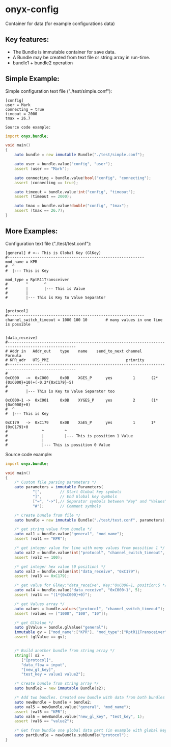 # onyx-config

Container for data (for example configurations data)


## Key features:
 - The Bundle is immutable container for save data.
 - A Bundle may be created from text file or string array in run-time.
 - bundle1 + bundle2 operation


## Simple Example:

Simple configuration text file ("./test/simple.conf"):

    [config]
    user = Mark
    connecting = true
    timeout = 2000
    tmax = 26.7

    Source code example:

```D
import onyx.bundle;

void main()
{
    auto bundle = new immutable Bundle("./test/simple.conf");

    auto user = bundle.value("config", "user");
    assert (user == "Mark");

    auto connecting = bundle.value!bool("config", "connecting");
    assert (connecting == true);

    auto timeout = bundle.value!int("config", "timeout");
    assert (timeout == 2000);

    auto tmax = bundle.value!double("config", "tmax");
    assert (tmax == 26.7);
}
```


## More Examples:

Configuration text file ("./test/test.conf"):

    [general] # <-- This is Global Key (GlKey)
    #------------------------------------------------------------
    mod_name = KPR
    #  ^
    #  |--- This is Key

    mod_type = RptR11Transceiver
    #        ^       ^
    #        |       |--- This is Value
    #        |
    #        |--- This is Key to Value Separator


    [protocol]
    #------------------------------------------------------------
    channel_switch_timeout = 1000 100 10        # many values in one line is possible


    [data_receive]
    #----------------------------------------------------------------------------------------------------
    # Addr in   Addr_out    type    name    send_to_next channel    Formula
    # KPR_adr  	UTS_PMZ                                  priority
    #----------------------------------------------------------------------------------------------------
    #
    0xC000   ->  0xC000     0x0B    XGES_Р      yes         1       (2*{0xC000}+10)+(-0.2*{0xC179}-5)
    #        ^
    #        |--- This is Key to Value Separator too

    0xC000~1 ->  0xC001     0x0B    XYGES_Р     yes         2       (1*{0xC000}+0)
    #  ^
    #  |--- This is Key

    0xC179   ->  0xC179     0x0B    XaES_Р      yes         1       1*{0xC179}+0
    #               ^         ^
    #               |         |--- This is possition 1 Value
    #               |
    #               |--- This is possition 0 Value



Source code example:

```D
import onyx.bundle;

void main()
{
    /* Custom file parsing parameters */
    auto parameters = immutable Parameters(
            "[",        // Start Global key symbols
            "]",        // End Global key symbols
            ["=", "->"],// Separator symbols between "Key" and "Values"
            "#");       // Comment symbols

    /* Create bundle from file */
    auto bundle = new immutable Bundle("./test/test.conf", parameters);

    /* get string value from bundle */
    auto val1 = bundle.value("general", "mod_name");
    assert (val1 == "KPR");

    /* get integer value for line with many values from possition 1 */
    auto val2 = bundle.value!int("protocol", "channel_switch_timeout", 1);
    assert (val2 == 100);

    /* get integer hex value (0 position) */
    auto val3 = bundle.value!int("data_receive", "0xC179");
    assert (val3 == 0xC179);

    /* get value for GlKey:"data_receive", Key:"0xC000~1, position:5 */
    auto val4 = bundle.value("data_receive", "0xC000~1", 5);
    assert (val4 == "(1*{0xC000}+0)");

    /* get Values array */
    auto values = bundle.values("protocol", "channel_switch_timeout");
    assert (values == ["1000", "100", "10"]);

    /* get GlValue */
    auto glValue = bundle.glValue("general");
    immutable gv = ["mod_name":["KPR"], "mod_type":["RptR11Transceiver"]];
    assert (glValue == gv);


    /* Build another bundle from string array */
    string[] s2 =
       ["[protocol]",
       "data_flow = input",
       "[new_gl_key]",
       "test_key = value1 value2"];

    /* Create bundle from string array */
    auto bundle2 = new immutable Bundle(s2);

    /* Add two bundles. Created new bundle with data from both bundles */
    auto newBundle = bundle + bundle2;
    auto val5 = newBundle.value("general", "mod_name");
    assert (val5 == "KPR");
    auto val6 = newBundle.value("new_gl_key", "test_key", 1);
    assert (val6 == "value2");

    /* Get from bundle one global data part (in example with global key: "protocol") */
    auto partBundle = newBundle.subBundle("protocol");
}
```
